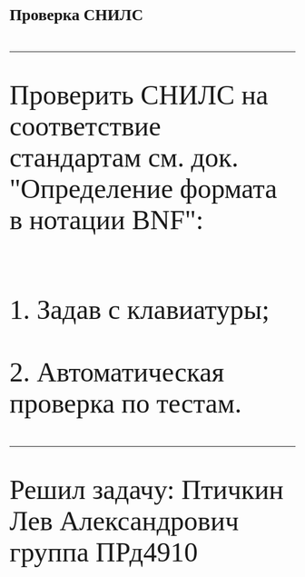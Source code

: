 <font face = "Times New Roman">

# Проверка СНИЛС

<font size = 14pt> 

---

Проверить СНИЛС на соответствие стандартам см. док. "Определение формата в нотации BNF":

<div style="text-indent:47.42263125px;">
 
<br>1. Задав с клавиатуры;</br>
<br>2. Автоматическая проверка по тестам.<br>

</div>

---

Решил задачу: Птичкин Лев Александрович группа ПРд4910
